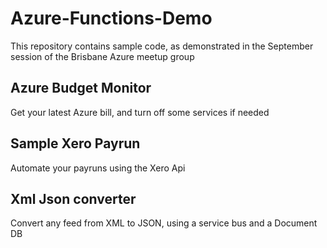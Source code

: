 # Azure-Functions-Demo
This repository contains sample code, as demonstrated in the September session of the Brisbane Azure meetup group

## Azure Budget Monitor
Get your latest Azure bill, and turn off some services if needed

## Sample Xero Payrun
Automate your payruns using the Xero Api

## Xml Json converter
Convert any feed from XML to JSON, using a service bus and a Document DB